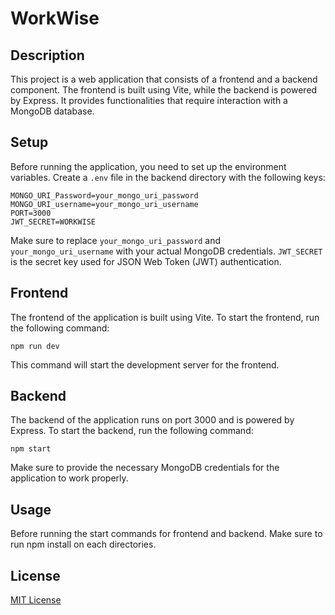 # WorkWise

## Description
This project is a web application that consists of a frontend and a backend component. The frontend is built using Vite, while the backend is powered by Express. It provides functionalities that require interaction with a MongoDB database. 

## Setup
Before running the application, you need to set up the environment variables. Create a `.env` file in the backend directory with the following keys:

```
MONGO_URI_Password=your_mongo_uri_password
MONGO_URI_username=your_mongo_uri_username
PORT=3000
JWT_SECRET=WORKWISE
```

Make sure to replace `your_mongo_uri_password` and `your_mongo_uri_username` with your actual MongoDB credentials. `JWT_SECRET` is the secret key used for JSON Web Token (JWT) authentication.

## Frontend
The frontend of the application is built using Vite. To start the frontend, run the following command:
```
npm run dev
```
This command will start the development server for the frontend.

## Backend
The backend of the application runs on port 3000 and is powered by Express. To start the backend, run the following command:
```
npm start
```
Make sure to provide the necessary MongoDB credentials for the application to work properly.

## Usage
Before running the start commands for frontend and backend. Make sure to run npm install on each directories.

## License
[MIT License](LICENSE)
